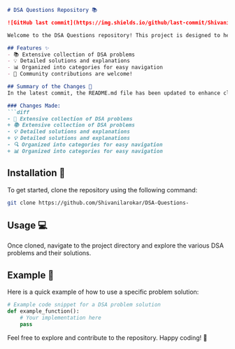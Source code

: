 ```markdown
# DSA Questions Repository 📚

![GitHub last commit](https://img.shields.io/github/last-commit/Shivanilarokar/DSA-Questions-)

Welcome to the DSA Questions repository! This project is designed to help you sharpen your Data Structures and Algorithms skills by providing a comprehensive collection of problems and solutions.

## Features ✨
- 📚 Extensive collection of DSA problems
- 💡 Detailed solutions and explanations
- 📊 Organized into categories for easy navigation
- 🙌 Community contributions are welcome!

## Summary of the Changes 📝
In the latest commit, the README.md file has been updated to enhance clarity and improve the overall structure. The following changes have been made:

### Changes Made:
```diff
- 📖 Extensive collection of DSA problems
+ 📚 Extensive collection of DSA problems
- 💡 Detailed solutions and explanations
+ 💡 Detailed solutions and explanations
- 🔍 Organized into categories for easy navigation
+ 📊 Organized into categories for easy navigation
```

## Installation 🚀
To get started, clone the repository using the following command:

```bash
git clone https://github.com/Shivanilarokar/DSA-Questions-
```

## Usage 💻
Once cloned, navigate to the project directory and explore the various DSA problems and their solutions.

## Example 🤖
Here is a quick example of how to use a specific problem solution:

```python
# Example code snippet for a DSA problem solution
def example_function():
    # Your implementation here
    pass
```

Feel free to explore and contribute to the repository. Happy coding! 🎉
```